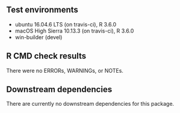 ## Test environments
* ubuntu 16.04.6 LTS (on travis-ci), R 3.6.0
* macOS High Sierra 10.13.3 (on travis-ci), R 3.6.0  
* win-builder (devel)

## R CMD check results
There were no ERRORs, WARNINGs, or NOTEs.

## Downstream dependencies
There are currently no downstream dependencies for this package.
